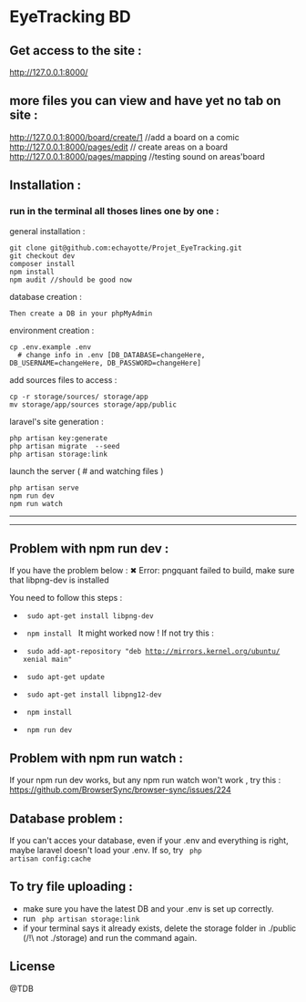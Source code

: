 # EyeTracking BD

## Get access to the site :
http://127.0.0.1:8000/

## more files you can view and have yet no tab on site :
http://127.0.0.1:8000/board/create/1 //add a board on a comic  
http://127.0.0.1:8000/pages/edit // create areas on a board  
http://127.0.0.1:8000/pages/mapping //testing sound on areas'board  
## Installation :  

### run in the terminal all thoses lines one by one :

general installation :
```shell
git clone git@github.com:echayotte/Projet_EyeTracking.git
git checkout dev
composer install
npm install
npm audit //should be good now
```
database creation :
```
Then create a DB in your phpMyAdmin
```
environment creation :
```shell
cp .env.example .env
  # change info in .env [DB_DATABASE=changeHere, DB_USERNAME=changeHere, DB_PASSWORD=changeHere]
```

add sources files to access :
``` shell
cp -r storage/sources/ storage/app
mv storage/app/sources storage/app/public
```
laravel's site generation :
```shell
php artisan key:generate
php artisan migrate  --seed
php artisan storage:link
```
launch the server ( # and watching files )
```shell
php artisan serve
npm run dev
npm run watch
```
------------
------------
## Problem with npm run dev : 
If you have the problem below : 
  ✖ Error: pngquant failed to build, make sure that libpng-dev is installed

You need to follow this steps : 
- <code> sudo apt-get install libpng-dev </code>
- <code> npm install </code>
It might worked now ! If not try this : 

- <code> sudo add-apt-repository "deb http://mirrors.kernel.org/ubuntu/ xenial main"</code>
- <code> sudo apt-get update</code>
- <code> sudo apt-get install libpng12-dev</code>
- <code> npm install</code>
- <code> npm run dev </code>

## Problem with npm run watch : 
If your npm run dev works, but any npm run watch won't work , try this : https://github.com/BrowserSync/browser-sync/issues/224 

## Database problem :

If you can't acces your database, even if your .env and everything is right, maybe laravel doesn't load your .env.
If so, try <code> php artisan config:cache </code> 

## To try file uploading : 
- make sure you have the latest DB and your .env is set up correctly. 
- run <code> php artisan storage:link </code>  
- if your terminal says it already exists, delete the storage folder in ./public (/!\ not ./storage) and run the command again.

## License
@TDB

